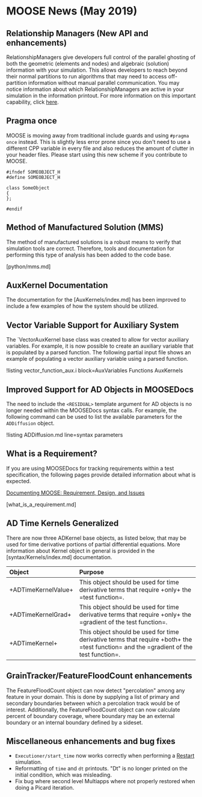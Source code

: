 # MOOSE News (May 2019)

## Relationship Managers (New API and enhancements)

RelationshipManagers give developers full control of the parallel ghosting of both the geometric (elements and nodes) and
algebraic (solution) information with your simulation. This allows developers to reach beyond their normal partitions
to run algorithms that may need to access off-partition information without manual parallel communication. You may notice
information about which RelationshipManagers are active in your simulation in the information printout. For more information
on this important capability, click [here](relationship_managers.md).

## Pragma once

MOOSE is moving away from traditional include guards and using `#pragma once` instead. This is slightly less error prone
since you don't need to use a different CPP variable in every file and also reduces the amount of clutter in your header
files. Please start using this new scheme if you contribute to MOOSE.

```
#ifndef SOMEOBJECT_H
#define SOMEOBJECT_H

class SomeObject
{
};

#endif
```

## Method of Manufactured Solution (MMS)

The method of manufactured solutions is a robust means to verify that simulation tools
are correct. Therefore, tools and documentation for performing this type of analysis has been
added to the code base.

[python/mms.md]

## AuxKernel Documentation

The documentation for the [AuxKernels/index.md] has been improved to include a few examples of how
the system should be utilized.

## Vector Variable Support for Auxiliary System

The `VectorAuxKernel base class was created to allow for vector auxiliary variables. For example,
it is now possible to create an auxiliary variable that is populated by a parsed function.
The following partial input file shows an example of populating a vector auxiliary variable
using a parsed function.

!listing vector_function_aux.i block=AuxVariables Functions AuxKernels

## Improved Support for AD Objects in MOOSEDocs

The need to include the `<RESIDUAL>` template argument for AD objects is no longer needed within
the MOOSEDocs syntax calls. For example, the following command can be used to list the available
parameters for the `ADDiffusion` object.

!listing ADDiffusion.md line=syntax parameters

## What is a Requirement?

If you are using MOOSEDocs for tracking requirements within a test specification, the following
pages provide detailed information about what is expected.

[Documenting MOOSE: Requirement, Design, and Issues](MooseDocs/generate.md#requirement-design-and-issues)

[what_is_a_requirement.md]

## AD Time Kernels Generalized

There are now three ADKernel base objects, as listed below, that may be used for time derivative
portions of partial differential equations. More information about Kernel object in general
is provided in the [syntax/Kernels/index.md] documentation.

| Object | Purpose |
|:-|:-|
| +ADTimeKernelValue+ | This object should be used for time derivative terms that require +only+ the =test function=. |
| +ADTimeKernelGrad+ | This object should be used for time derivative terms that require +only+ the =gradient of the test function=. |
| +ADTimeKernel+ | This object should be used for time derivative terms that require +both+ the =test function= and the =gradient of the test function=. |

## GrainTracker/FeatureFloodCount enhancements

The FeatureFloodCount object can now detect "percolation" among any feature in your domain. This is done by supplying a list
of primary and secondary boundaries between which a percolation track would be of interest. Additionally, the FeatureFloodCount
object can now calculate percent of boundary coverage, where boundary may be an external boundary or an internal boundary defined
by a sideset.

## Miscellaneous enhancements and bug fixes

- `Executioner/start_time` now works correctly when performing a [Restart](restart_recover.md) simulation.
- Reformatting of `time` and `dt` printouts. "Dt" is no longer printed on the initial condition, which was misleading.
- Fix bug where second level Multiapps where not properly restored when doing a Picard iteration.
